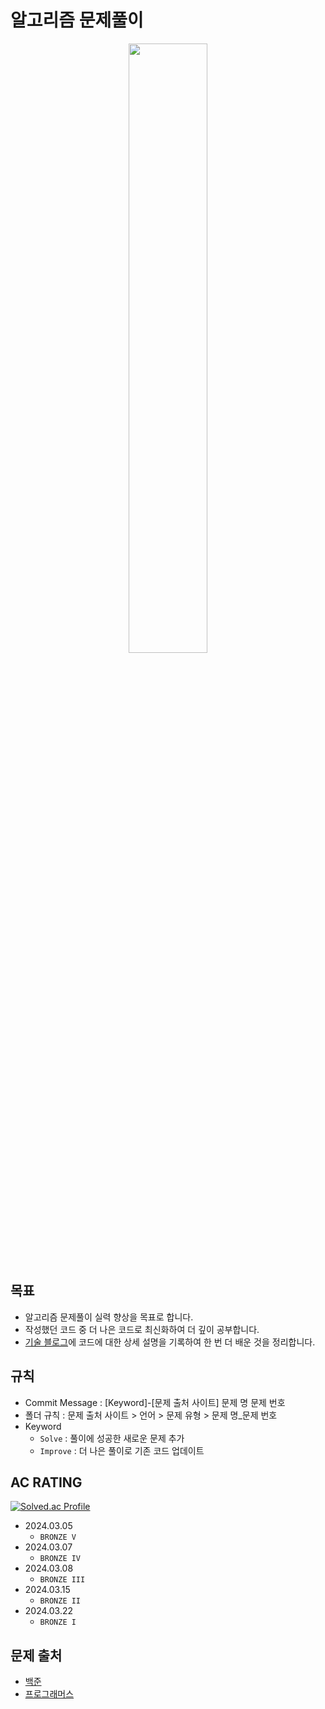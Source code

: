 알고리즘 문제풀이
============

<p align="center">
<img src="https://github.com/rudgns328/Algorithm/assets/128586833/04592bc8-6ac5-4836-95b6-f210409e03a9" width="50%" height=50%>
</p>

## 목표
* 알고리즘 문제풀이 실력 향상을 목표로 합니다.
* 작성했던 코드 중 더 나은 코드로 최신화하여 더 깊이 공부합니다.
* [기술 블로그](https://blogimadetosee.tistory.com/)에 코드에 대한 상세 설명을 기록하여 한 번 더 배운 것을 정리합니다.

## 규칙
* Commit Message : [Keyword]-[문제 출처 사이트] 문제 명 문제 번호
* 폴더 규칙 : 문제 출처 사이트 > 언어 > 문제 유형 > 문제 명_문제 번호
* Keyword
  * `Solve` : 풀이에 성공한 새로운 문제 추가
  * `Improve` : 더 나은 풀이로 기존 코드 업데이트
 
## AC RATING
[![Solved.ac Profile](http://mazassumnida.wtf/api/generate_badge?boj=rudgns0328)](https://solved.ac/rudgns0328)
* 2024.03.05
  * `BRONZE V`
* 2024.03.07
  * `BRONZE IV`
* 2024.03.08
  * `BRONZE III`
* 2024.03.15
  * `BRONZE II`
* 2024.03.22
  * `BRONZE I`


## 문제 출처
* [백준](https://www.acmicpc.net/)
* [프로그래머스](https://programmers.co.kr/)

